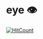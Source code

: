 # eye 👁
  [![HitCount](https://hits.dwyl.com/eye69/hi.svg?style=flat-square)](http://hits.dwyl.com/eye69/hi)
